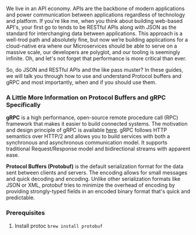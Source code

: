 We live in an API economy. APIs are the backbone of modern applications and power communication between applications regardless of technology and platform. If you're like me, when you think about building web-based API's, your first go to tends to be RESTful APIs along with JSON as the standard for interchanging data between applications. This approach is a well-trod path and absolutely fine, but now we’re building applications for a cloud-native era where our Microservices should be able to serve on a massive scale, our developers are polyglot, and our tooling is seemingly infinite. Oh, and let's not forget that performance is more critical than ever. 

So, do JSON and RESTful APIs and the like pass muster? In these guides, we will talk you through how to use and understand Protocol buffers and gRPC and most importantly, when and if you should use them. 

### A Little More Information on Protocol Buffers and gRPC Specifically

**gRPC** is a high performance, open-source remote procedure call (RPC) framework that makes it easier to build connected systems. The motivation and design principle of gRPC is available [here](http://www.grpc.io/blog/principles). gRPC follows HTTP semantics over HTTP/2 and allows you to build services with both a synchronous and asynchronous communication model. It supports traditional Request/Response model and bidirectional streams with apparent ease. 


**Protocol Buffers (Protobuf)** is the default serialization format for the data sent between clients and servers. The encoding allows for small messages and quick decoding and encoding. Unlike other serialization formats like JSON or XML, protobuf tries to minimize the overhead of encoding by providing strongly-typed fields in an encoded binary format that's quick and predictable. 



### Prerequisites

1. Install protoc `brew install protobuf`
